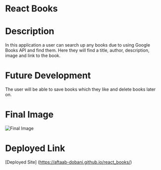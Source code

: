 # React Books 

# Description 

In this application a user can search up any books due to using Google Books API and find them. Here they will find a title, author, description, image and link to the book. 

# Future Development 

The user will be able to save books which they like and delete books later on. 

# Final Image 
![Final Image](./assets/screenshot.png) 

# Deployed Link 

[Deployed Site] (https://aftaab-dobani.github.io/react_books/) 